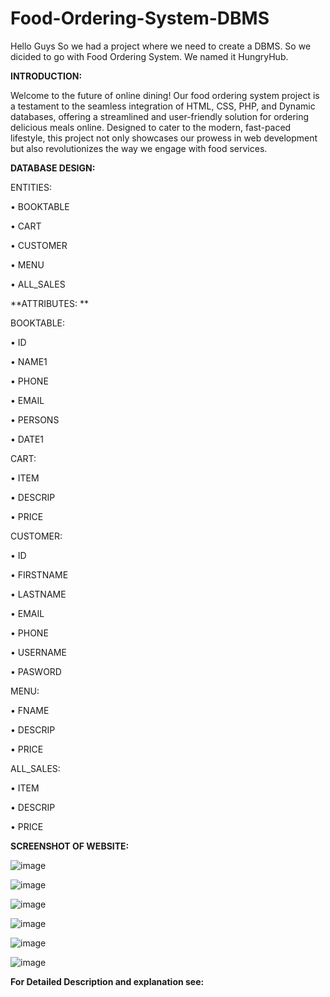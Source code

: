 # Food-Ordering-System-DBMS
Hello Guys
So we had a project where we need to create a DBMS. So we dicided to go with Food Ordering System.
We named it HungryHub.

**INTRODUCTION:**

Welcome to the future of online dining! Our food ordering system project is a testament to the seamless integration of HTML, CSS, PHP, and Dynamic databases, offering a streamlined and user-friendly solution for ordering delicious meals online. Designed to cater to the modern, fast-paced lifestyle, this project not only showcases our prowess in web development but also revolutionizes the way we engage with food services. 

**DATABASE DESIGN:**

 ENTITIES: 
 
•	BOOKTABLE

•	CART

•	CUSTOMER

•	MENU

•	ALL_SALES

**ATTRIBUTES: **

BOOKTABLE:

•	ID

•	NAME1

•	PHONE

•	EMAIL

•	PERSONS

•	DATE1

CART:

•	ITEM

•	DESCRIP

•	PRICE

CUSTOMER:

•	ID

•	FIRSTNAME

•	LASTNAME

•	EMAIL

•	PHONE

•	USERNAME

•	PASWORD


MENU:

•	FNAME

•	DESCRIP

•	PRICE


ALL_SALES:

•	ITEM

•	DESCRIP

•	PRICE

**SCREENSHOT OF WEBSITE:**


![image](https://github.com/Ahmed-html-69/Food-Ordering-System-DBMS/assets/92481567/bba966ed-d06e-4df6-a05e-591bcbbd66ea)



![image](https://github.com/Ahmed-html-69/Food-Ordering-System-DBMS/assets/92481567/7c65d818-c422-4175-bdf6-52d487ae803c)



![image](https://github.com/Ahmed-html-69/Food-Ordering-System-DBMS/assets/92481567/44c55c4a-c7cb-41f5-907d-e3d6ef92bcb2)



![image](https://github.com/Ahmed-html-69/Food-Ordering-System-DBMS/assets/92481567/aa41ee25-37c0-4e0e-80ca-a386258ca6b2)


![image](https://github.com/Ahmed-html-69/Food-Ordering-System-DBMS/assets/92481567/8871198b-ae3a-4914-882c-a69c6fb4823d)



![image](https://github.com/Ahmed-html-69/Food-Ordering-System-DBMS/assets/92481567/be843f0d-c6c0-4400-be7e-b7def5511c54)


**For Detailed Description and explanation see:**
